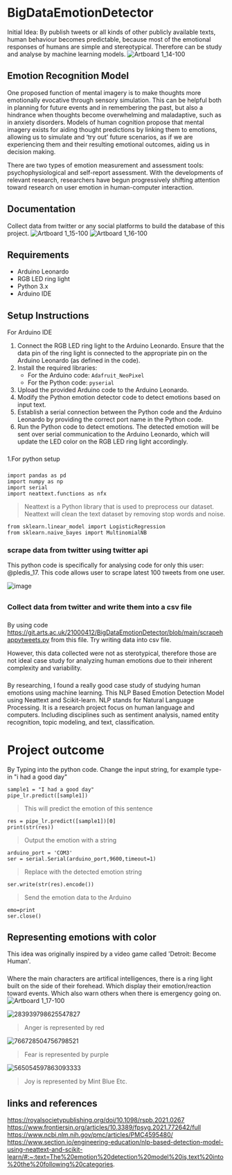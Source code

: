# BigDataEmotionDetector


Initial Idea:
By publish tweets or all kinds of other publicly available texts, human behaviour becomes predictable, because most of the emotional responses of humans are simple and stereotypical. Therefore can be study and analyse by machine learning models.
![Artboard 1_14-100](https://git.arts.ac.uk/storage/user/363/files/770deae8-d083-4c4b-a116-bae048a734f9)


## Emotion Recognition Model

One proposed function of mental imagery is to make thoughts more emotionally evocative through sensory simulation. This can be helpful both in planning for future events and in remembering the past, but also a hindrance when thoughts become overwhelming and maladaptive, such as in anxiety disorders. Models of human cognition propose that mental imagery exists for aiding thought predictions by linking them to emotions, allowing us to simulate and ‘try out’ future scenarios, as if we are experiencing them and their resulting emotional outcomes, aiding us in decision making.

There are two types of emotion measurement and assessment tools: psychophysiological and self-report assessment. With the developments of relevant research, researchers have begun progressively shifting attention toward research on user emotion in human-computer interaction.

## Documentation 
Collect data from twitter or any social platforms to build the database of this project.
![Artboard 1_15-100](https://git.arts.ac.uk/storage/user/363/files/3918678b-d559-4511-b38e-24257bc24fdd)
![Artboard 1_16-100](https://git.arts.ac.uk/storage/user/363/files/b8d4d764-8f6e-4df5-b033-490829d550be)

## Requirements

- Arduino Leonardo
- RGB LED ring light
- Python 3.x
- Arduino IDE
## Setup Instructions
For Arduino IDE
1. Connect the RGB LED ring light to the Arduino Leonardo. Ensure that the data pin of the ring light is connected to the appropriate pin on the Arduino Leonardo (as defined in the code).
2. Install the required libraries:
   - For the Arduino code: `Adafruit_NeoPixel`
   - For the Python code: `pyserial`
3. Upload the provided Arduino code to the Arduino Leonardo.
4. Modify the Python emotion detector code to detect emotions based on input text.
5. Establish a serial connection between the Python code and the Arduino Leonardo by providing the correct port name in the Python code.
6. Run the Python code to detect emotions. The detected emotion will be sent over serial communication to the Arduino Leonardo, which will update the LED color on the RGB LED ring light accordingly.
###
1.For python setup
###
```
import pandas as pd
import numpy as np
import serial
import neattext.functions as nfx
``` 
>Neattext is a Python library that is used to preprocess our dataset. Neattext will clean the text dataset by removing stop words and noise.

```
from sklearn.linear_model import LogisticRegression
from sklearn.naive_bayes import MultinomialNB
```

### scrape data from twitter using twitter api
This python code is specifically for analysing code for only this user: @pledis_17. This code allows user to scrape latest 100 tweets from one user.

![image](https://git.arts.ac.uk/storage/user/363/files/9627473d-01a3-49a5-91ab-a370f5fe6991)
##
### Collect data from twitter and write them into a csv file
###
By using code https://git.arts.ac.uk/21000412/BigDataEmotionDetector/blob/main/scrapehappytweets.py from this file. Try writing data into csv file.

However, this data collected were not as sterotypical, therefore those are not ideal case study for analyzing human emotions due to their inherent complexity and variability. 
###
By researching, I found a really good case study of studying human emotions using machine learning. This NLP Based Emotion Detection Model using Neattext and Scikit-learn. NLP stands for Natural Language Processing. It is a research project focus on human language and computers. Including disciplines such as sentiment analysis, named entity recognition, topic modeling, and text, classification.

# Project outcome

By Typing into the python code. Change the input string, for example type-in "i had a good day"
```
sample1 = "I had a good day"
pipe_lr.predict([sample1])
```
>This will predict the emotion of this sentence
```
res = pipe_lr.predict([sample1])[0]
print(str(res))
```
>Output the emotion with a string

```
arduino_port = 'COM3'
ser = serial.Serial(arduino_port,9600,timeout=1)
```
>Replace with the detected emotion string
```
ser.write(str(res).encode())  
```
>Send the emotion data to the Arduino
```
emo=print
ser.close() 
```
## Representing emotions with color

This idea was originally inspired by a video game called 'Detroit: Become Human'. 

###
###
Where the main characters are artifical intelligences, there is a ring light built on the side of their forehead. Which display their emotion/reaction toward events. Which also warn others when there is emergency going on.
![Artboard 1_17-100](https://git.arts.ac.uk/storage/user/363/files/0e1e1bbd-3b20-4da9-bb4b-3f4f60a79169)

![283939798625547827](https://git.arts.ac.uk/storage/user/363/files/04c5393c-6a2b-4eb8-98ad-9ab1037da73b)
>Anger is represented by red

![766728504756798521](https://git.arts.ac.uk/storage/user/363/files/230f996c-adb2-4bdd-b16f-8b7b9989d07c)
>Fear is represented by purple

![565054597863093333](https://git.arts.ac.uk/storage/user/363/files/f018ad3b-84a9-458e-9d5d-940de7c5f615)
>Joy is represented by Mint Blue
>Etc.
>

## links and references
https://royalsocietypublishing.org/doi/10.1098/rspb.2021.0267
https://www.frontiersin.org/articles/10.3389/fpsyg.2021.772642/full
https://www.ncbi.nlm.nih.gov/pmc/articles/PMC4595480/
https://www.section.io/engineering-education/nlp-based-detection-model-using-neattext-and-scikit-learn/#:~:text=The%20emotion%20detection%20model%20is,text%20into%20the%20following%20categories.
 
